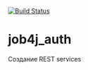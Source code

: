 [![Build Status](https://app.travis-ci.com/ainz713/job4j_auth.svg?branch=master)](https://app.travis-ci.com/ainz713/job4j_auth)
# job4j_auth

Создание REST services
